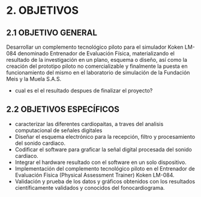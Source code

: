 # 2. OBJETIVOS

## 2.1 OBJETIVO GENERAL

Desarrollar un complemento tecnológico piloto para el simulador Koken LM-084 denominado Entrenador de Evaluación Física, materializando el resultado de la investigación en un plano, esquema o diseño, así como la creación del prototipo piloto no comercializable y finalmente la puesta en funcionamiento del mismo en el laboratorio de simulación de la Fundación Meis y la Muela S.A.S.

* cual es el el resultado despues de finalizar el proyecto?


## 2.2 OBJETIVOS ESPECÍFICOS

* caracterizar las diferentes cardiopaitas, a traves del analisis computacional de señales digitales
* Diseñar el esquema electrónico para la recepción, filtro y procesamiento del sonido cardiaco.
* Codificar el software para graficar la señal digital procesada del sonido cardiaco.
* Integrar el hardware resultado con el software en un solo dispositivo.
* Implementación del complemento tecnológico piloto en el Entrenador de Evaluación Física \(Physical Assessment Trainer\) Koken LM-084.
* Validación y prueba de los datos y gráficos obtenidos con los resultados científicamente validados y conocidos del fonocardiograma.

